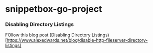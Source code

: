# snippetbox-go-project

### Disabling Directory Listings
FOllow this blog post (Disabling Directory Listings)[https://www.alexedwards.net/blog/disable-http-fileserver-directory-listings]